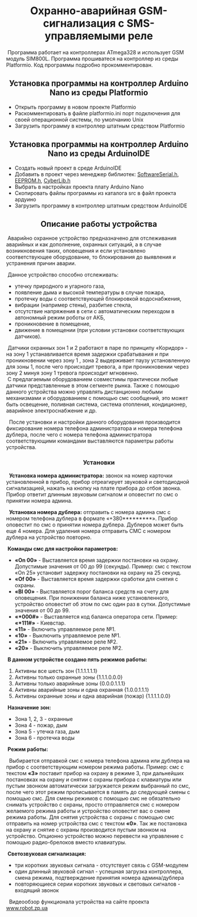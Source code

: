 <h1 align=center>Охранно-аварийная GSM-сигнализация с SMS-управляемыми реле</h1>
<p>
   &nbsp;Программа работает на контроллерах ATmega328 и использует GSM модуль SIM800L.
   Программа прошиватеся на контроллер из среды Platformio.
   Код программы подробно прокомментирован.
</p>
<h2 align=center>Установка программы на контроллер Arduino Nano из среды Platformio</h2>
<ul>
  <li>Открыть программу в новом проекте Platformio
  <li>Раскомментировать в файле platformio.ini порт подключения для своей операционной системы, по умолчанию Unix
  <li>Загрузить программу в контроллер штатным средством Platformio
</ul>
<h2 align=center>Установка программы на контроллер Arduino Nano из среды ArduinoIDE</h2>
<ul>
  <li>Создать новый проект в среде ArduinoIDE
  <li>Добавить в проект через менеджер библиотек: <a href="https://github.com/PaulStoffregen/SoftwareSerial/archive/refs/heads/master.zip">SoftwareSerial.h</a>, <a href="https://github.com/PaulStoffregen/EEPROM/archive/refs/heads/master.zip">EEPROM.h</a>, <a href="https://github.com/pythonista/CyberLib/archive/refs/heads/master.zip">CyberLib.h</a>
  <li>Выбрать в настройках проекта плату Arduino Nano
  <li>Скопировать файлы программы из каталога src в файл проекта ардуино
  <li>Загрузить программу в контроллер штатным средством ArduinoIDE
</ul>
<h2 align=center>Описание работы устройства</h2>
<p>
  &nbsp;Аварийно охранное устройство предназначено для отслеживания аварийных и как дополнение, охранных ситуаций, а в случае возникновения таких, оповещения и если установлено соответствующее оборудование, то блокирования до выявления и устранения  причин аварии.
</p>
&nbsp;Данное устройство способно отслеживать:
<ul>
  <li>утечку природного и угарного газа,
  <li>появление дыма и высокой температуры в случае пожара,
  <li>протечку воды с соответствующей блокировкой водоснабжения,
  <li>вибрации (например стены), разбитие стекла,
  <li>отсутствие напряжения в сети с автоматическим переходом в автономный режим роботы от АКБ,
  <li>проникновение в помещение,
  <li>движение в помещении (при условии установки соответствующих датчиков).
</ul>
 &nbsp;Датчики охранных зон 1 и 2 работают в паре по принципу «Коридор» - на зону 1 устанавливается время задержки срабатывания и при проникновении через зону 1 , зона 2 выдерживает паузу установленную для зоны 1, после чего происходит тревога, а при проникновении через зону 2 минуя зону 1 тревога происходит мгновенно.
 <br/>
 &nbsp;С предлагаемым оборудованием совместимы практически любые датчики представленные в этом сегменте рынка. Также с помощью данного устройства можно управлять дистанционно любыми механизмами и оборудованием с помощью смс сообщений, это может быть освещение, поливная система, система отопления, кондиционер, аварийное электроснабжение и др.
<p>&nbsp;
  После установки и настройки данного оборудования производится фиксирование номера телефона администратора и номера телефона дублера, после чего с номера телефона администратора соответствующими командами выставляются параметры работы устройства.
  </p>
  <h3 align=center>Установки</h3>
<p>&nbsp;
  <b>Установка номера администратора:</b> звонок на номер карточки установленной в прибор, прибор отреагирует звуковой и светодиодной сигнализацией, нажать на кнопку на плате прибора до отбоя звонка. Прибор ответит длинным звуковым сигналом и оповестит по смс о принятии номера админа.
</p>
<p>&nbsp;
  <b>Установка номера дублера:</b> отправить с номера админа смс с номером телефона дублера в формате «+380*********». Прибор оповестит по смс о принятии номера дублера. Дублеров может быть еще 4 номера. Для удаления номера отправить СМС с номером дублера на устройство повторно.
</p>
&nbsp;<b>Команды смс для настройки параметров:</b>
<ul>
  <li><b>«On 00»</b> - Выставляется время задержки постановки на охрану. Допустимые значения от 00 до 99 (секунды). Пример: смс с текстом «On 25» установит задержку постановки на охрану на 25 секунд.
  <li><b>«Of 00»</b> - Выставляется время задержки сработки для снятия с охраны.
  <li><b>«Bl 00»</b> - Выставляется порог баланса средств на счету для оповещения. При понижении баланса ниже установленного, устройство оповестит об этом по смс один раз в сутки. Допустимые значения от 00 до 99.
  <li><b>«*000#»</b> - Выставляется код баланса оператора сети. Пример: <b>«*111#»</b> - Киевстар.
  <li><b>«11»</b> - Включить управляемое реле №1.
  <li><b>«10»</b> - Выключить управляемое реле №1.
  <li><b>«21»</b> - Включить управляемое реле №2.
  <li><b>«20»</b> - Выключить управляемое реле №2.
</ul>
&nbsp;<b>В данном устройстве создано пять режимов работы:</b>
<ol>
  <li>Активны все шесть зон                               {1.1.1.1.1.1}
  <li>Активны только охранные зоны                        {1.1.1.0.0.0}
  <li>Активны только аварийные зоны                       {0.0.0.1.1.1}
  <li>Активны аварийные зоны и одна охранная              {1.0.0.1.1.1}
  <li>Активны охранные зоны и одна аварийная  (пожар)     {1.1.1.1.0.0}
</ol>
&nbsp;<b>Назначение зон:</b>
<ul>
  <li>Зона 1, 2, 3 - охранные
  <li>Зона 4 - пожар, дым
  <li>Зона 5 - утечка газа, дым
  <li>Зона 6 - протечка воды
</ul>
  &nbsp;<b>Режим работы:</b>
<p>&nbsp;
  Выбирается отправкой смс с номера телефона админа или дублера на прибор с соответствующим номером режима работы. Пример: смс с текстом <b>«3»</b> поставит прибор на охрану в режиме 3, при дальнейших постановках на охрану и снятии с охраны прибора с клавиатуры или пустым звонком автоматически загружается режим выбранный по смс, после чего этот режим прописывается в память до следующей смены с помощью смс. Для смены режимов с помощью смс не обязательно снимать устройство с охраны, просто отправляется смс с номером желаемого режима работы и устройство оповестит вас о смене режима работы. Для снятия устройства с охраны с помощью смс отправить на номер устройства смс с текстом <b>«0»</b>. Так же постановка на охрану и снятие с охраны производится пустым звонком на устройство. Опционно устройство можно перевести на управление с помощью радио-брелоков вместо клавиатуры.
</p>
&nbsp;<b>Светозвуковая сигнализация:</b>
<ul>
  <li>три коротких звуковых сигнала - отсутствует связь с GSM-модулем
  <li>один длинный звуковой сигнал - успешная загрузка контроллера, смена режима, подтверждение принятия номера админа/дублера
  <li>повторяющиеся серии коротких звуковых и световых сигналов - входящий звонок
</ul>
<p>&nbsp;
Видеообзор функционала устройства на сайте проекта <a href="https://www.robot.zp.ua/index.php/articles/7-avarijno-okhrannoe-gsm-ustrojstvo-s-udalenno-upravlyaemymi-rele">www.robot.zp.ua</a>
</p>

